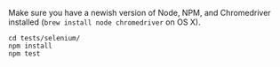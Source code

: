 Make sure you have a newish version of Node, NPM, and Chromedriver installed
(`brew install node chromedriver` on OS X).

    cd tests/selenium/
    npm install
    npm test
